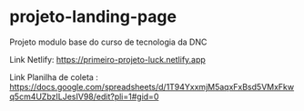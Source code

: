 # projeto-landing-page
Projeto modulo base do curso de tecnologia da DNC

Link Netlify: https://primeiro-projeto-luck.netlify.app <br>

Link Planilha de coleta : https://docs.google.com/spreadsheets/d/1T94YxxmjM5aqxFxBsd5VMxFkwq5cm4UZbzILJesIV98/edit?pli=1#gid=0
